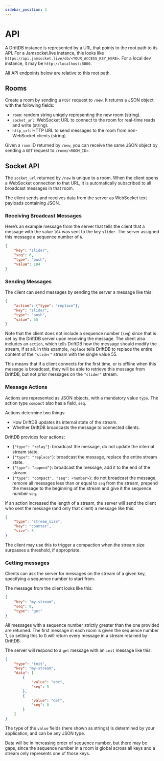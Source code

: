 ```yaml
---
sidebar_position: 3
---
```


# API

A DriftDB instance is represented by a URL that points to the root path to its API. For a Jamsocket.live instance, this looks like `https://api.jamsocket.live/db/<YOUR_ACCESS_KEY_HERE>`. For a local dev instance, it may be `http://localhost:8000`.

All API endpoints below are relative to this root path.

## Rooms

Create a room by sending a `POST` request to `/new`. It returns a JSON object with the following fields:

- `room`: random string uniqely representing the new room (string).
- `socket_url`: WebSocket URL to connect to the room for real-time reads and write (string).
- `http_url`: HTTP URL to send messages to the room from non-WebSocket clients (string).

Given a `room` ID returned by `/new`, you can receive the same JSON object by sending a `GET` request to `/room/<ROOM_ID>`.

## Socket API

The `socket_url` returned by `/new` is unique to a room. When the client opens a WebSocket connection to that URL, it is automatically subscribed to all broadcast messages in that room.

The client sends and receives data from the server as WebSocket text payloads containing JSON.

### Receiving Broadcast Messages

Here’s an example message from the server that tells the client that a message with the value `104` was sent to the key `slider`. The server assigned this message a sequence number of `6`.

```json
{
    "key": "slider",
    "seq": 6,
    "type": "push",
    "value": 104
}
```

### Sending Messages

The client can send messages by sending the server a message like this:

```json
{
    "action": {"type": "replace"},
    "key": "slider",
    "type": "push",
    "value": 55
}
```

Note that the client does not include a sequence number (`seq`) since that is set by the DriftDB server upon receiving the message. The client also includes an `action`, which tells DriftDB how the message should modify the stream, if at all. In this example, `replace` tells DriftDB to replace the entire content of the `"slider"` stream with the single value 55.

This means that if a client connects for the first time, or is offline when this message is broadcast, they will be able to retrieve this message from DriftDB, but not prior messages on the `"slider"` stream.

### Message Actions

Actions are represented as JSON objects, with a mandatory value `type`. The action type `compact` also has a field, `seq`.

Actions determine two things:
- How DriftDB updates its internal state of the stream.
- Whether DriftDB broadcasts the message to connected clients.

DriftDB provides four actions:
- `{"type": "relay"}`: broadcast the message, do not update the internal stream state.
- `{"type": "replace"}`: broadcast the message, replace the entire stream state.
- `{"type": "append"}`: broadcast the message, add it to the end of the stream.
- `{"type": "compact", "seq": <number>}`: do not broadcast the message, remove all messages less than or equal to `seq` from the stream, prepend the message to the beginning of the stream and give it the sequence number `seq`.

If an action increased the length of a stream, the server will send the client who sent the message (and only that client) a message like this:

```json
{
    "type": "stream_size",
    "key": "counter",
    "size": 3
}
```

The client may use this to trigger a compaction when the stream size surpasses a threshold, if appropriate.

### Getting messages

Clients can ask the server for messages on the stream of a given key, specifying a sequence number to start from.

The message from the client looks like this:

```json
{
    "key": "my-stream",
    "seq": 0,
    "type": "get"
}
```

All messages with a sequence number strictly greater than the one provided are returned. The first message in each room is given the sequence number 1, so setting this to 0 will return every message in a stream retained by DriftDB.

The server will respond to a `get` message with an `init` message like this:

```json
{
    "type": "init",
    "key": "my-stream",
    "data": [
        {
            "value": "abc",
            "seq": 5
        },
        {
            "value": "def",
            "seq": 8
        }
    ]
}
```

The type of the `value` fields (here shown as strings) is determined by your application, and can be any JSON type.

Data will be in increasing order of sequence number, but there may be gaps, since the sequence number in a room is global across all keys and a stream only represents one of those keys.
